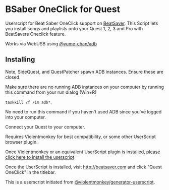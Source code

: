 # BSaber OneClick for Quest
Userscript for Beat Saber OneClick support on [BeatSaver](https://beatsaver.com).
This Script lets you install songs and playlists onto your Quest 1, 2, 3 and Pro with BeatSavers Oneclick feature.

Works via WebUSB using [@yume-chan/adb](https://www.npmjs.com/package/@yume-chan/adb)

## Installing

Note, SideQuest, and QuestPatcher spawn ADB instances.  Ensure these are closed.

Make sure there are no running ADB instances on your computer by running this command from your run dialog (Win+R)

`taskkill /f /im adb*`.

No need to run this command if you haven't used ADB since you've logged into your computer.

Connect your Quest to your computer.

Requires Violentmonkey for best compatibility, or some other UserScript browser plugin. 

Once Violentmonkey or an equivalent UserScript plugin is installed, [please click here to install the userscript](https://github.com/AltyFox/bsaber-oneclick-for-quest/releases/latest/download/index.user.js)

Once the UserScript is installed, visit http://beatsaver.com and click "Quest OneClick" in the titlebar.

This is a userscript initiated from [@violentmonkey/generator-userscript](https://github.com/violentmonkey/generator-userscript).
 

